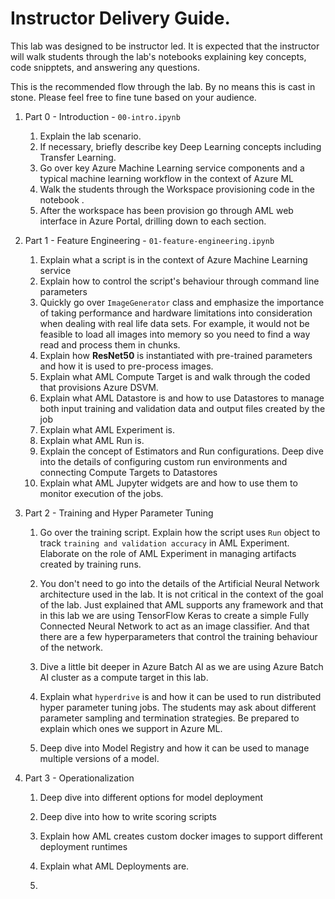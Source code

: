# Instructor Delivery Guide.

This lab was designed to be instructor led. It is expected that the instructor will walk students through the lab's notebooks 
explaining key concepts, code snipptets, and answering any questions.

This is the recommended flow through the lab. By no means this is cast in stone. Please feel free to fine tune based on your 
audience.

1. Part 0 - Introduction - `00-intro.ipynb`
   1. Explain the lab scenario.
   2. If necessary, briefly describe key Deep Learning concepts including Transfer Learning. 
   3. Go over key Azure Machine Learning service components and a typical machine learning workflow in the context of Azure ML
   4. Walk the students through the Workspace provisioning code in the notebook .
   5. After the workspace has been provision go through AML web interface in Azure Portal, drilling down to each section.
   
2. Part 1 - Feature Engineering - `01-feature-engineering.ipynb`
   1. Explain what a script is in the context of Azure Machine Learning service
   2. Explain how to control the script's behaviour through command line parameters
   3. Quickly go over `ImageGenerator` class and emphasize the importance of taking performance and hardware limitations into consideration when dealing with real life data sets. For example, it would not be feasible to load all images into memory so you need to find a way read and process them in chunks.
   4. Explain how **ResNet50** is instantiated with pre-trained parameters and how it is used to pre-process images.
   5. Explain what AML Compute Target is and walk through the coded that provisions Azure DSVM.
   6. Explain what AML Datastore is and how to use Datastores to manage both input training and validation data and output files created by the job
   7. Explain what AML Experiment is.
   8. Explain what AML Run is.
   9. Explain the concept of Estimators and Run configurations. Deep dive into the details of configuring custom run environments and connecting Compute Targets to Datastores
   10. Explain what AML Jupyter widgets are and how to use them to monitor execution of the jobs.
 
3. Part 2 - Training and Hyper Parameter Tuning
   1. Go over the training script. Explain how the script uses `Run` object to track `training and validation accuracy` in AML Experiment. Elaborate on the role of AML Experiment in managing artifacts created by training runs.
   2. You don't need to go into the details of the Artificial Neural Network architecture used in the lab. It is not critical in the context of the goal of the lab. Just explained that AML supports any framework and that in this lab we are using TensorFlow Keras to create a simple Fully Connected Neural Network to act as an image classifier. And that there are a few hyperparameters that control the training behaviour of the network.
   
   3. Dive a little bit deeper in Azure Batch AI as we are using Azure Batch AI cluster as a compute target in this lab.
   4. Explain what `hyperdrive` is and how it can be used to run distributed hyper parameter tuning jobs. The students may ask about different parameter sampling and termination strategies. Be prepared to explain which ones we support in Azure ML.
   5. Deep dive into Model Registry and how it can be used to manage multiple versions of a model.
   
4. Part 3 - Operationalization
   1. Deep dive into different options for model deployment
   2. Deep dive into how to write scoring scripts
   3. Explain how AML creates custom docker images to support different deployment runtimes
   4. Explain what AML Deployments are.
   
   5. 

